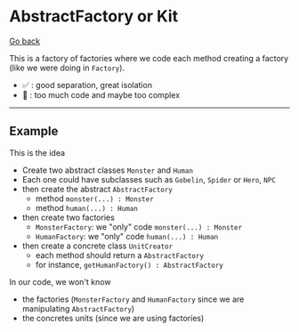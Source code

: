 # AbstractFactory or Kit

[Go back](..)

This is a factory of factories where we code each method creating a factory (like we were doing in ``Factory``).

* ✅ : good separation, great isolation
* 🚫 : too much code and maybe too complex

<hr class="sl">

## Example

This is the idea

* Create two abstract classes `Monster` and `Human`
* Each one could have subclasses such as `Gobelin`, `Spider` or `Hero`, `NPC`
* then create the abstract `AbstractFactory`
    * method `monster(...) : Monster`
    * method `human(...) : Human`
* then create two factories
    * `MonsterFactory`: we "only" code `monster(...) : Monster` 
    * `HumanFactory`: we "only" code `human(...) : Human`
* then create a concrete class `UnitCreator` 
  * each method should return a `AbstractFactory` 
  * for instance, `getHumanFactory() : AbstractFactory`
  
In our code, we won't know

* the factories (`MonsterFactory` and `HumanFactory` since we are manipulating `AbstractFactory`)
* the concretes units (since we are using factories)